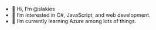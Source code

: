 - 👋 Hi, I’m @slakies
- 👀 I’m interested in C#, JavaScript, and web development.
- 🌱 I’m currently learning Azure among lots of things.

<!---
slakies/slakies is a ✨ special ✨ repository because its `README.md` (this file) appears on your GitHub profile.
You can click the Preview link to take a look at your changes.
--->
